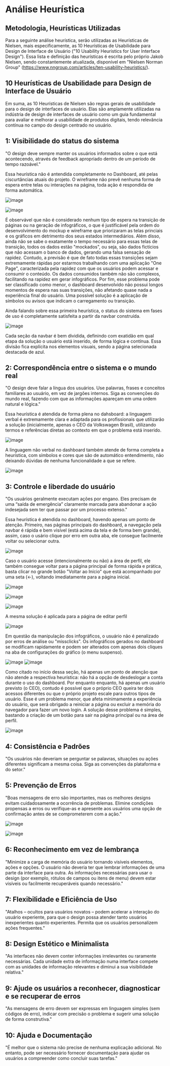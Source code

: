# Análise Heurística

## Metodologia, Heurísticas Utilizadas

  Para a seguinte análise heurística, serão utilizadas as Heurísticas de Nielsen, mais especificamente, as 10 Heurísticas de Usabilidade para Design de Interface de Usuário ("10 Usability Heuristics for User Interface Design"). Essa lista e definição das heurísticas é escrita pelo próprio Jakob Nielsen, sendo constantemente atualizada, disponível em "Nielsen Norman Group" (https://www.nngroup.com/articles/ten-usability-heuristics/).


## 10 Heurísticas de Usabilidade para Design de Interface de Usuário

Em suma, as 10 Heurísticas de Nielsen são regras gerais de usabilidade para o design de interfaces de usuário. Elas são amplamente utilizadas na indústria de design de interfaces de usuário como um guia fundamental para avaliar e melhorar a usabilidade de produtos digitais, tendo relevância contínua no campo do design centrado no usuário.

## 1: Visibilidade do status do sistema

"O design deve sempre manter os usuários informados sobre o que está acontecendo, através de feedback apropriado dentro de um período de tempo razoável."

Essa heurística não é antendida completamente no Dashboard, até pelas ciscurtâncias atuais do projeto. O wireframe não prevê nenhuma forma de espera entre telas ou interações na página, toda ação é respondida de forma automática.

![image](https://github.com/joaomtm/Rascunho/assets/99208815/aacda503-b37a-46a5-b803-88e99d4aa263)

![image](https://github.com/joaomtm/Rascunho/assets/99208815/cbfb331f-3301-4215-8e44-8f5bf6d40fdb)


É observável que não é considerado nenhum tipo de espera na transição de páginas ou na geração de infográficos, o que é justificável pela ordem do desenvolvimento do mockup e wireframe que priorizaram as telas princiais e os gráficos em detrimento dos seus estados intermediários. Além disso, ainda não se sabe o exatamente o tempo necessário para essas telas de transição, todos os dados estão "mockados", ou seja, são dados fictícios que não acessam o banco de dados, gerando uma falsa sensação de rapidez. Contudo, a previsão é que de fato todas essas transições sejam extremamente rápidas por estarmos trabalhando com uma aplicação "One Page", caracterizada pela rapidez com que os usuários podem acessar e consumir o conteúdo. Os dados consumidos também não são complexos, facilitando na rapidez em gerar infográficos. Por fim, esse problema pode ser classificado como menor, o dashboard desenvolvido não possui longos momentos de espera nas suas transições, não afetando quase nada a experiência final do usuário. Uma possível solução é a aplicação de símbolos ou avisos que indicam o carregamento ou transição.

Ainda falando sobre essa primeira heurística, o status do sistema em fases de uso é completamente satisfeita a partir da navbar construída.

![image](https://github.com/joaomtm/Rascunho/assets/99208815/729f74d3-b24d-4f68-944e-4e1b60a02669)

Cada seção da navbar é bem dividida, definindo com exatidão em qual etapa da solução o usuário está inserido, de forma lógica e contínua. Essa divisão fica explícita nos elementos visuais, sendo a página selecionada destacada de azul. 

## 2: Correspondência entre o sistema e o mundo real

"O design deve falar a língua dos usuários. Use palavras, frases e conceitos familiares ao usuário, em vez de jargões internos. Siga as convenções do mundo real, fazendo com que as informações apareçam em uma ordem natural e lógica."


Essa heurística é atendida de forma plena no dahsboard: a linguagem verbal é extremamente clara e adaptada para os profissionais que utilizarão a solução (inicialmente, apenas o CEO da Volkswagen Brasil), utilizando termos e referências diretas ao contexto em que o problema está inserido.

![image](https://github.com/joaomtm/Rascunho/assets/99208815/122e1594-c55e-451a-99c0-40a7aa9ec373)

A linguagem não verbal no dashboard também atende de forma completa a heurística, com símbolos e cores que são de automático entendimento, não deixando dúvidas de nenhuma funcionalidade a que se refere.

![image](https://github.com/joaomtm/Rascunho/assets/99208815/74430f18-cc32-40c5-af32-55373135aaed)

## 3: Controle e liberdade do usuário

"Os usuários geralmente executam ações por engano. Eles precisam de uma “saída de emergência” claramente marcada para abandonar a ação indesejada sem ter que passar por um processo extenso."

Essa heurística é atendida no dashboard, havendo apenas um ponto de atenção. Primeiro, nas páginas principais do dashboard, a navegação pela navbar é rápida e bem visível (está acima da tela e de forma bem grande), assim, caso o usário clique por erro em outra aba, ele consegue facilmente voltar ou selecionar outra.

![image](https://github.com/joaomtm/Rascunho/assets/99208815/41c273ad-2eef-4571-a56c-044aca7c8f52)

Caso o usuário acesse (intencionalmente ou não) a área de perfil, ele também consegue voltar para a página principal de forma rápida e prática, basta clicar no grande botão "Voltar ao Início" que está acompanhado por uma seta (<-), voltando imediatamente para a página inicial.

![image](https://github.com/joaomtm/Rascunho/assets/99208815/0e82cbc9-aa5a-4536-9498-cd8523f3805f)

![image](https://github.com/joaomtm/Rascunho/assets/99208815/acb1a039-a241-44df-bb5b-fb7a74d36f8d)

![image](https://github.com/joaomtm/Rascunho/assets/99208815/43c1d0e4-129d-4591-be5c-afeac1bfbd38)

A mesma solução é aplicada para a página de editar perfil

![image](https://github.com/joaomtm/Rascunho/assets/99208815/75cff22e-84cc-4f2a-83db-38859a8b5dd9)

Em questão da manipulação dos infográficos, o usuário não é penalizado por erros de análise ou "missclicks". Os infográficos gerados no dashboard se modificam rapidamente e podem ser alterados com apenas dois cliques na aba de configurações do gráfico (o menu suspenso).

![image](https://github.com/joaomtm/Rascunho/assets/99208815/a661ffc7-0ca5-4508-8513-80b375484e0a)
![image](https://github.com/joaomtm/Rascunho/assets/99208815/b7c8d216-872d-4197-81ae-9c670b710391)

Como citado no início dessa seção, há apenas um ponto de atenção que não atende a respectiva heurística: não há a opção de desdeslogar a conta durante o uso do dashboard. Por enquanto enquanto, há apenas um usuário previsto (o CEO), contudo é possível que o próprio CEO queira ter dois acessos diferentes ou que o próprio projeto escale para outros tipos de usuário. Esse é um problema menor, que afeta minimamente a experiência do usuário, que será obrigado a reiniciar a página ou excluir a memória do navegador para fazer um novo login. A solução desse problema é simples, bastando a criação de um botão para sair na página principal ou na área de perfil.

![image](https://github.com/joaomtm/Rascunho/assets/99208815/95dc175d-9213-47ef-8c2d-7f14e72c1e0d)


## 4: Consistência e Padrões

"Os usuários não deveriam se perguntar se palavras, situações ou ações diferentes significam a mesma coisa. Siga as convenções da plataforma e do setor."

## 5: Prevenção de Erros

"Boas mensagens de erro são importantes, mas os melhores designs evitam cuidadosamente a ocorrência de problemas. Elimine condições propensas a erros ou verifique-as e apresente aos usuários uma opção de confirmação antes de se comprometerem com a ação."

![image](https://github.com/joaomtm/Rascunho/assets/99208815/9dc62593-7ac9-490b-babd-3016750514c7)

![image](https://github.com/joaomtm/Rascunho/assets/99208815/66a0c963-d991-46a8-bcd4-55eea440f135)

## 6: Reconhecimento em vez de lembrança

"Minimize a carga de memória do usuário tornando visíveis elementos, ações e opções. O usuário não deveria ter que lembrar informações de uma parte da interface para outra. As informações necessárias para usar o design (por exemplo, rótulos de campos ou itens de menu) devem estar visíveis ou facilmente recuperáveis ​​quando necessário."

## 7: Flexibilidade e Eficiência de Uso

"Atalhos – ocultos para usuários novatos – podem acelerar a interação do usuário experiente, para que o design possa atender tanto usuários inexperientes quanto experientes. Permita que os usuários personalizem ações frequentes."

## 8: Design Estético e Minimalista

"As interfaces não devem conter informações irrelevantes ou raramente necessárias. Cada unidade extra de informação numa interface compete com as unidades de informação relevantes e diminui a sua visibilidade relativa."

## 9: Ajude os usuários a reconhecer, diagnosticar e se recuperar de erros

"As mensagens de erro devem ser expressas em linguagem simples (sem códigos de erro), indicar com precisão o problema e sugerir uma solução de forma construtiva."

## 10: Ajuda e Documentação

"É melhor que o sistema não precise de nenhuma explicação adicional. No entanto, pode ser necessário fornecer documentação para ajudar os usuários a compreender como concluir suas tarefas."
































